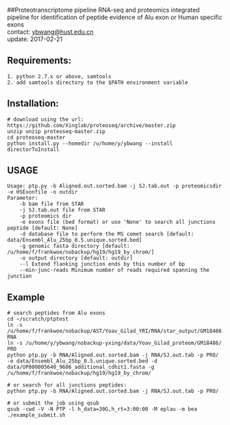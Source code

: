 ##Proteotranscriptome pipeline
RNA-seq and proteomics integrated pipeline for identification of peptide evidence of Alu exon or Human specific exons
<br />
contact: ybwang@hust.edu.cn<br />
update: 2017-02-21

## Requirements:
    1. python 2.7.x or above, samtools
    2. add samtools directory to the $PATH environment variable

## Installation:
    # download using the url: https://github.com/Xinglab/proteoseq/archive/master.zip 
    unzip unzip proteoseq-master.zip
    cd proteoseq-master
    python install.py --homedir /u/home/y/ybwang --install directorToInstall

## USAGE
    Usage: ptp.py -b Aligned.out.sorted.bam -j SJ.tab.out -p proteomicsdir -e HSExonfile -o outdir
    Parameter:
        -b bam file from STAR
        -j SJ.tab.out file from STAR
        -p proteomics dir
        -e exons file (bed format) or use 'None' to search all junctions peptide [default: None]
        -d database file to perform the MS comet search [default: data/Ensembl_Alu_25bp_0.5.unique.sorted.bed]
        -g genomic fasta directory [default: /u/home/f/frankwoe/nobackup/hg19/hg19_by_chrom/]
        -o output directory [default: outdir]
        --l Extend flanking junction ends by this number of bp
        --min-junc-reads Minimum number of reads required spanning the junction

## Example
    # search peptides from Alu exons
    cd ~/scratch/ptptest
    ln -s /u/home/f/frankwoe/nobackup/AST/Yoav_Gilad_YRI/RNA/star_output/GM18486.rna/ RNA
    ln -s /u/home/y/ybwang/nobackup-yxing/data/Yoav_Gilad_proteom/GM18486/ PRO
    python ptp.py -b RNA/Aligned.out.sorted.bam -j RNA/SJ.out.tab -p PRO/ -e data/Ensembl_Alu_25bp_0.5.unique.sorted.bed -d data/UP000005640_9606_additional_cdhit1.fasta -g /u/home/f/frankwoe/nobackup/hg19/hg19_by_chrom/

    # or search for all junctions peptides:
    python ptp.py -b RNA/Aligned.out.sorted.bam -j RNA/SJ.out.tab -p PRO/

    # or submit the job using qsub
    qsub -cwd -V -N PTP -l h_data=30G,h_rt=3:00:00 -M eplau -m bea ./example_submit.sh
		



